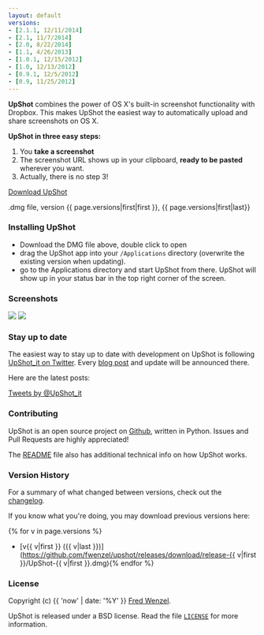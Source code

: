 ```yaml
---
layout: default
versions:
- [2.1.1, 12/11/2014]
- [2.1, 11/7/2014]
- [2.0, 8/22/2014]
- [1.1, 4/26/2013]
- [1.0.1, 12/15/2012]
- [1.0, 12/13/2012]
- [0.9.1, 12/5/2012]
- [0.9, 11/25/2012]
---
```


**UpShot** combines the power of OS X's built-in screenshot functionality with Dropbox. This makes UpShot the easiest way to automatically upload and share screenshots on OS X.

**UpShot in three easy steps:**

1. You **take a screenshot**
2. The screenshot URL shows up in your clipboard, **ready to be pasted** wherever you want.
3. Actually, there is no step 3!

<div id="dlbutton">
<a href="https://github.com/fwenzel/upshot/releases/download/release-{{ page.versions|first|first }}/UpShot-{{ page.versions|first|first }}.dmg" class="button">Download UpShot</a>
<p>.dmg file, version {{ page.versions|first|first }}, {{ page.versions|first|last}}</p>
</div>

### Installing UpShot
* Download the DMG file above, double click to open
* drag the UpShot app into your ``/Applications`` directory (overwrite the existing version when updating).
* go to the Applications directory and start UpShot from there. UpShot will show up in your status bar in the top right corner of the screen.

### Screenshots
<div id="screenshots">
<a href="images/upshot-menu.png" rel="lightbox[s]" title="The main titlebar menu"><img src="images/upshot-menu.png"></a>
<a href="images/preferences.png" rel="lightbox[s]" title="UpShot's preferences screen"><img src="images/preferences.png"></a>
</div>

### Stay up to date
The easiest way to stay up to date with development on UpShot is following [UpShot_it on Twitter][twitter]. Every [blog post][blog] and update will be announced there.

Here are the latest posts:

<a class="twitter-timeline" data-dnt="true" href="https://twitter.com/UpShot_it" data-widget-id="279318266516742144">Tweets by @UpShot_it</a>
<script>!function(d,s,id){var js,fjs=d.getElementsByTagName(s)[0];if(!d.getElementById(id)){js=d.createElement(s);js.id=id;js.src="//platform.twitter.com/widgets.js";fjs.parentNode.insertBefore(js,fjs);}}(document,"script","twitter-wjs");</script>

[twitter]: https://twitter.com/UpShot_it
[blog]: http://fredericiana.com/tag/upshot/

### Contributing

UpShot is an open source project on [Github][upshot-gh], written in Python. Issues and Pull Requests are highly appreciated!

The [README][readme] file also has additional technical info on how UpShot works.

[upshot-gh]: https://github.com/fwenzel/upshot/
[readme]: https://github.com/fwenzel/upshot#readme

### Version History
For a summary of what changed between versions, check out the [changelog][changelog].

If you know what you're doing, you may download previous versions here:

{% for v in page.versions %}
* [v{{ v|first }} ({{ v|last }})](https://github.com/fwenzel/upshot/releases/download/release-{{ v|first }}/UpShot-{{ v|first }}.dmg){% endfor %}

[changelog]: https://github.com/fwenzel/upshot/blob/master/CHANGELOG.md

### License
Copyright (c) {{ 'now' | date: '%Y' }} [Fred Wenzel](http://fredericiana.com).

UpShot is released under a BSD license. Read the file [``LICENSE``][license] for more information.

[license]: https://github.com/fwenzel/upshot/blob/master/LICENSE
